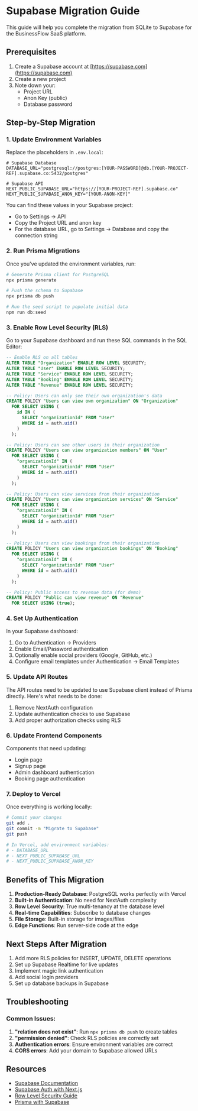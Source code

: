 # Supabase Migration Guide

This guide will help you complete the migration from SQLite to Supabase for the BusinessFlow SaaS platform.

## Prerequisites

1. Create a Supabase account at [https://supabase.com](https://supabase.com)
2. Create a new project
3. Note down your:
   - Project URL
   - Anon Key (public)
   - Database password

## Step-by-Step Migration

### 1. Update Environment Variables

Replace the placeholders in `.env.local`:

```env
# Supabase Database
DATABASE_URL="postgresql://postgres:[YOUR-PASSWORD]@db.[YOUR-PROJECT-REF].supabase.co:5432/postgres"

# Supabase API
NEXT_PUBLIC_SUPABASE_URL="https://[YOUR-PROJECT-REF].supabase.co"
NEXT_PUBLIC_SUPABASE_ANON_KEY="[YOUR-ANON-KEY]"
```

You can find these values in your Supabase project:
- Go to Settings → API
- Copy the Project URL and anon key
- For the database URL, go to Settings → Database and copy the connection string

### 2. Run Prisma Migrations

Once you've updated the environment variables, run:

```bash
# Generate Prisma client for PostgreSQL
npx prisma generate

# Push the schema to Supabase
npx prisma db push

# Run the seed script to populate initial data
npm run db:seed
```

### 3. Enable Row Level Security (RLS)

Go to your Supabase dashboard and run these SQL commands in the SQL Editor:

```sql
-- Enable RLS on all tables
ALTER TABLE "Organization" ENABLE ROW LEVEL SECURITY;
ALTER TABLE "User" ENABLE ROW LEVEL SECURITY;
ALTER TABLE "Service" ENABLE ROW LEVEL SECURITY;
ALTER TABLE "Booking" ENABLE ROW LEVEL SECURITY;
ALTER TABLE "Revenue" ENABLE ROW LEVEL SECURITY;

-- Policy: Users can only see their own organization's data
CREATE POLICY "Users can view own organization" ON "Organization"
  FOR SELECT USING (
    id IN (
      SELECT "organizationId" FROM "User" 
      WHERE id = auth.uid()
    )
  );

-- Policy: Users can see other users in their organization
CREATE POLICY "Users can view organization members" ON "User"
  FOR SELECT USING (
    "organizationId" IN (
      SELECT "organizationId" FROM "User" 
      WHERE id = auth.uid()
    )
  );

-- Policy: Users can view services from their organization
CREATE POLICY "Users can view organization services" ON "Service"
  FOR SELECT USING (
    "organizationId" IN (
      SELECT "organizationId" FROM "User" 
      WHERE id = auth.uid()
    )
  );

-- Policy: Users can view bookings from their organization
CREATE POLICY "Users can view organization bookings" ON "Booking"
  FOR SELECT USING (
    "organizationId" IN (
      SELECT "organizationId" FROM "User" 
      WHERE id = auth.uid()
    )
  );

-- Policy: Public access to revenue data (for demo)
CREATE POLICY "Public can view revenue" ON "Revenue"
  FOR SELECT USING (true);
```

### 4. Set Up Authentication

In your Supabase dashboard:

1. Go to Authentication → Providers
2. Enable Email/Password authentication
3. Optionally enable social providers (Google, GitHub, etc.)
4. Configure email templates under Authentication → Email Templates

### 5. Update API Routes

The API routes need to be updated to use Supabase client instead of Prisma directly. Here's what needs to be done:

1. Remove NextAuth configuration
2. Update authentication checks to use Supabase
3. Add proper authorization checks using RLS

### 6. Update Frontend Components

Components that need updating:
- Login page
- Signup page
- Admin dashboard authentication
- Booking page authentication

### 7. Deploy to Vercel

Once everything is working locally:

```bash
# Commit your changes
git add .
git commit -m "Migrate to Supabase"
git push

# In Vercel, add environment variables:
# - DATABASE_URL
# - NEXT_PUBLIC_SUPABASE_URL
# - NEXT_PUBLIC_SUPABASE_ANON_KEY
```

## Benefits of This Migration

1. **Production-Ready Database**: PostgreSQL works perfectly with Vercel
2. **Built-in Authentication**: No need for NextAuth complexity
3. **Row Level Security**: True multi-tenancy at the database level
4. **Real-time Capabilities**: Subscribe to database changes
5. **File Storage**: Built-in storage for images/files
6. **Edge Functions**: Run server-side code at the edge

## Next Steps After Migration

1. Add more RLS policies for INSERT, UPDATE, DELETE operations
2. Set up Supabase Realtime for live updates
3. Implement magic link authentication
4. Add social login providers
5. Set up database backups in Supabase

## Troubleshooting

### Common Issues:

1. **"relation does not exist"**: Run `npx prisma db push` to create tables
2. **"permission denied"**: Check RLS policies are correctly set
3. **Authentication errors**: Ensure environment variables are correct
4. **CORS errors**: Add your domain to Supabase allowed URLs

## Resources

- [Supabase Documentation](https://supabase.com/docs)
- [Supabase Auth with Next.js](https://supabase.com/docs/guides/auth/auth-helpers/nextjs)
- [Row Level Security Guide](https://supabase.com/docs/guides/auth/row-level-security)
- [Prisma with Supabase](https://supabase.com/docs/guides/integrations/prisma)